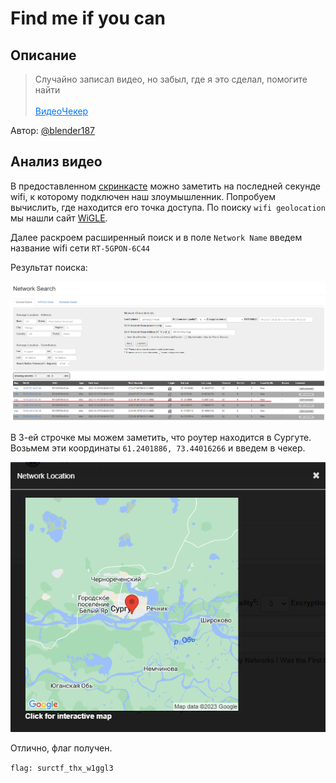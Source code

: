 # Find me if you can

## Описание
> Случайно записал видео, но забыл, где я это сделал, помогите найти<br><br><a style="color:#0077FF" href="screencast.mp4" >Видео</a><a style="color:#0077FF" href="http://checker.punchclub.ru:2022/" >Чекер</a>

Автор: [@blender187](https://t.me/blender187)

## Анализ видео
В предоставленном [скринкасте](screencast.mp4) можно заметить на последней секунде wifi, к которому подключен наш злоумышленник. Попробуем вычислить, где находится его точка доступа. По поиску `wifi geolocation` мы нашли сайт [WiGLE](https://wigle.net/).

Далее раскроем расширенный поиск и в поле `Network Name` введем название wifi сети `RT-5GPON-6C44`

Результат поиска:

![](src/find_me.png)

В 3-ей строчке мы можем заметить, что роутер находится в Сургуте. Возьмем эти координаты `61.2401886, 73.44016266` и введем в чекер.

![](src/surgut.png)

Отлично, флаг получен.

`flag: surctf_thx_w1ggl3`